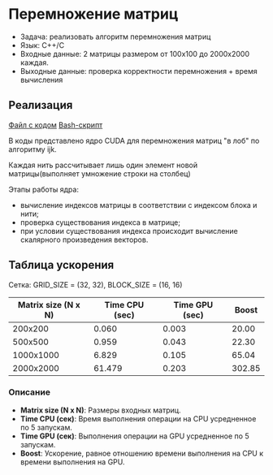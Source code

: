 # Перемножение матриц

- Задача: реализовать алгоритм перемножения матриц
- Язык: C++/C
- Входные данные: 2 матрицы размером от 100х100 до 2000х2000 каждая.
- Выходные данные: проверка корректности перемножения + время вычисления

## Реализация
[Файл с кодом](MatMulGPU.cu)
[Bash-скрипт](CUDA.sh)

В коды представлено ядро CUDA для перемножения матриц "в лоб" по алгоритму ijk.

Каждая нить рассчитывает лишь один элемент новой матрицы(выполняет умножение строки на столбец)

Этапы работы ядра:
- вычисление индексов матрицы в соответствии с индексом блока и нити;
- проверка существования индекса в матрице;
- при условии существования индекса происходит вычисление скалярного произведения векторов.


## Таблица ускорения
Сетка: GRID_SIZE = (32, 32), BLOCK_SIZE = (16, 16)

| Matrix size (N x N) | Time CPU (sec)  | Time GPU (sec)  | Boost               |
|---------------------|-----------------|-----------------|---------------------|
| 200x200             | 0.060           | 0.003           | 20.00               |
| 500x500             | 0.959           | 0.043           | 22.30               |
| 1000x1000           | 6.829           | 0.105           | 65.04               |
| 2000x2000           | 61.479          | 0.203           | 302.85              |

### Описание
- **Matrix size (N x N)**: Размеры входных матриц.
- **Time CPU (сек)**: Время выполнения операции на CPU усредненное по 5 запускам.
- **Time GPU (сек)**: Выполнения операции на GPU усредненное по 5 запускам.
- **Boost**: Ускорение, равное отношению времени выполнения на CPU к времени выполнения на GPU.

